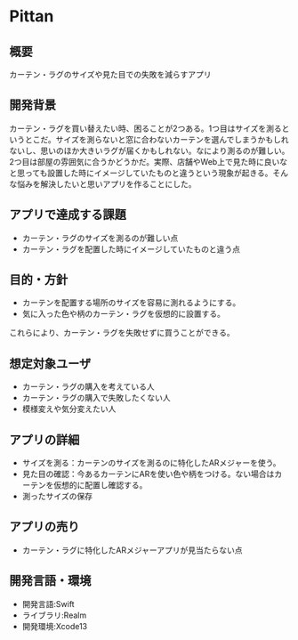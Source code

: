 # Pittan

## 概要
カーテン・ラグのサイズや見た目での失敗を減らすアプリ

## 開発背景
カーテン・ラグを買い替えたい時、困ることが2つある。1つ目はサイズを測るというとこだ。サイズを測らないと窓に合わないカーテンを選んでしまうかもしれないし、思いのほか大きいラグが届くかもしれない。なにより測るのが難しい。2つ目は部屋の雰囲気に合うかどうかだ。実際、店舗やWeb上で見た時に良いなと思っても設置した時にイメージしていたものと違うという現象が起きる。そんな悩みを解決したいと思いアプリを作ることにした。

## アプリで達成する課題
- カーテン・ラグのサイズを測るのが難しい点
- カーテン・ラグを配置した時にイメージしていたものと違う点

## 目的・方針
- カーテンを配置する場所のサイズを容易に測れるようにする。
- 気に入った色や柄のカーテン・ラグを仮想的に設置する。

これらにより、カーテン・ラグを失敗せずに買うことができる。

## 想定対象ユーザ
- カーテン・ラグの購入を考えている人
- カーテン・ラグの購入で失敗したくない人
- 模様変えや気分変えたい人

## アプリの詳細
- サイズを測る：カーテンのサイズを測るのに特化したARメジャーを使う。
- 見た目の確認：今あるカーテンにARを使い色や柄をつける。ない場合はカーテンを仮想的に配置し確認する。
- 測ったサイズの保存

## アプリの売り
- カーテン・ラグに特化したARメジャーアプリが見当たらない点

## 開発言語・環境
- 開発言語:Swift
- ライブラリ:Realm
- 開発環境:Xcode13
